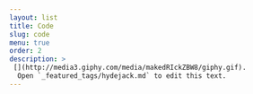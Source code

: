 ```yaml
---
layout: list
title: Code
slug: code
menu: true
order: 2
description: >
 [](http://media3.giphy.com/media/makedRIckZBW8/giphy.gif).
  Open `_featured_tags/hydejack.md` to edit this text.
---
```

